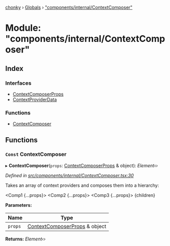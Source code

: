 [chonky](../README.md) › [Globals](../globals.md) › ["components/internal/ContextComposer"](_components_internal_contextcomposer_.md)

# Module: "components/internal/ContextComposer"

## Index

### Interfaces

* [ContextComposerProps](../interfaces/_components_internal_contextcomposer_.contextcomposerprops.md)
* [ContextProviderData](../interfaces/_components_internal_contextcomposer_.contextproviderdata.md)

### Functions

* [ContextComposer](_components_internal_contextcomposer_.md#const-contextcomposer)

## Functions

### `Const` ContextComposer

▸ **ContextComposer**(`props`: [ContextComposerProps](../interfaces/_components_internal_contextcomposer_.contextcomposerprops.md) & object): *Element‹›*

*Defined in [src/components/internal/ContextComposer.tsx:30](https://github.com/TimboKZ/Chonky/blob/f29f7b3/src/components/internal/ContextComposer.tsx#L30)*

Takes an array of context providers and composes them into a
hierarchy:

<Comp1 {...props}>
    <Comp2 {...props}>
        <Comp3 {...props}>
            {children}
        </Comp3>
    </Comp2>
</Comp1>

**Parameters:**

Name | Type |
------ | ------ |
`props` | [ContextComposerProps](../interfaces/_components_internal_contextcomposer_.contextcomposerprops.md) & object |

**Returns:** *Element‹›*
